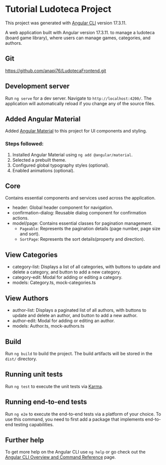 # Tutorial Ludoteca Project

This project was generated with [Angular CLI](https://github.com/angular/angular-cli) version 17.3.11.

A web application built with Angular version 17.3.11. to manage a ludoteca (board game library), where users can manage games, categories, and authors.

## Git

https://github.com/anapi76/LudotecaFrontend.git

## Development server

Run `ng serve` for a dev server. Navigate to `http://localhost:4200/`. The application will automatically reload if you change any of the source files.

## Added Angular Material

Added [Angular Material](https://material.angular.io/) to this project for UI components and styling.

### Steps followed:
1. Installed Angular Material using `ng add @angular/material`.
2. Selected a prebuilt theme.
3. Configured global typography styles (optional).
4. Enabled animations (optional). 

## Core

Contains essential components and services used across the application.

- header: Global header component for navigation.
- confirmation-dialog: Reusable dialog component for confirmation actions.
- model/page:  Contains essential classes for pagination management.
    - `Pageable`: Represents the pagination details (page number, page size and sort).
    - `SortPage`: Represents the sort details(property and direction).

## View Categories

- category-list: Displays a list of all categories, with buttons to update and delete a category, and button to add a new category.
- category-edit: Modal for adding or editing a category.
- models: Category.ts, mock-categories.ts

## View Authors

- author-list: Displays a paginated list of all authors, with buttons to update and delete an author, and button to add a new author.
- author-edit: Modal for adding or editing an author.
- models: Author.ts, mock-authors.ts

## Build

Run `ng build` to build the project. The build artifacts will be stored in the `dist/` directory.

## Running unit tests

Run `ng test` to execute the unit tests via [Karma](https://karma-runner.github.io).

## Running end-to-end tests

Run `ng e2e` to execute the end-to-end tests via a platform of your choice. To use this command, you need to first add a package that implements end-to-end testing capabilities.

## Further help

To get more help on the Angular CLI use `ng help` or go check out the [Angular CLI Overview and Command Reference](https://angular.io/cli) page.
